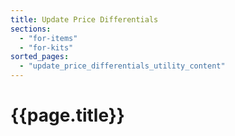 ```yaml
---
title: Update Price Differentials
sections:
  - "for-items"
  - "for-kits"
sorted_pages:
  - "update_price_differentials_utility_content"
---
```

# {{page.title}}

